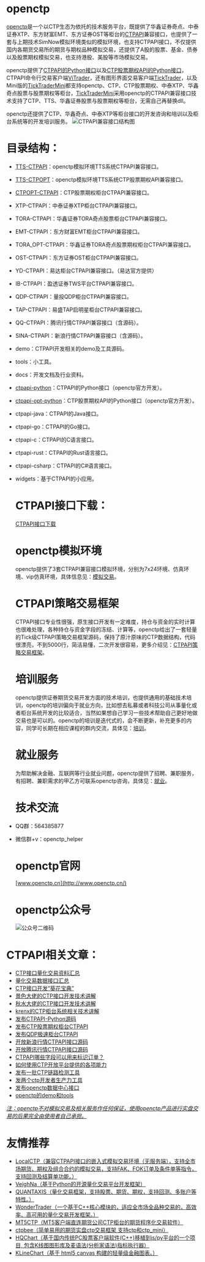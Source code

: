 # **openctp**

[openctp](http://www.openctp.cn)是一个以CTP生态为依托的技术服务平台，既提供了华鑫证券奇点、中泰证券XTP、东方财富EMT、东方证券OST等柜台的[CTPAPI](http://openctp.cn/CTPAPI.html)兼容接口，也提供了一套与上期技术SimNow模拟环境类似的模拟环境，也支持CTPAPI接口，不仅提供国内各期货交易所的期货与期权品种模拟交易，还提供了A股的股票、基金、债券以及股票期权模拟交易，也支持港股、美股等市场模拟交易。

openctp提供了[CTPAPI的Python接口](https://github.com/openctp/openctp-ctp-python)以及[CTP股票期权API的Python接口](https://github.com/openctp/openctp-ctpopt-python)，CTPAPI命令行交易客户端[ViTrader](https://github.com/openctp/openctp/tree/master/widgets/ViTrader)，还有图形界面交易客户端[TickTrader](http://www.openctp.cn/TickTrader.html)，以及Mini版的[TickTraderMini](http://www.openctp.cn/TickTrader.html)都支持openctp、CTP、CTP股票期权、中泰XTP、华鑫奇点股票与股票期权等柜台，[TickTraderMini](http://www.openctp.cn/TickTrader.html)采用openctp的CTPAPI兼容接口技术支持了CTP、TTS、华鑫证券股票与股票期权等柜台，无需自己再替换dll。

openctp还提供了CTP、华鑫奇点、中泰XTP等柜台接口的开发咨询和培训以及柜台系统等的开发培训服务。
![CTPAPI兼容接口结构图](https://github.com/user-attachments/assets/5974ae64-ae18-4f2a-b459-d5f73243037a)

# 目录结构：

- [TTS-CTPAPI](https://github.com/openctp/openctp/tree/master/TTS-CTPAPI)：openctp模拟环境TTS系统CTPAPI兼容接口。
- [TTS-CTPOPT](https://github.com/openctp/openctp/tree/master/TTS-CTPOPT)：openctp模拟环境TTS系统CTP股票期权API兼容接口。
- [CTPOPT-CTPAPI](https://github.com/openctp/openctp/tree/master/CTPOPT-CTPAPI)：CTP股票期权柜台CTPAPI兼容接口。
- XTP-CTPAPI：中泰证券XTP柜台CTPAPI兼容接口。
- TORA-CTPAPI：华鑫证券TORA奇点股票柜台CTPAPI兼容接口。
- EMT-CTPAPI：东方财富EMT柜台CTPAPI兼容接口。
- TORA_OPT-CTPAPI：华鑫证券TORA奇点股票期权柜台CTPAPI兼容接口。
- OST-CTPAPI：东方证券OST柜台CTPAPI兼容接口。
- YD-CTPAPI：易达柜台CTPAPI兼容接口。（易达官方提供）
- IB-CTPAPI：盈透证券TWS平台CTPAPI兼容接口。
- QDP-CTPAPI：量投QDP柜台CTPAPI兼容接口。
- TAP-CTPAPI：易盛TAP启明星柜台CTPAPI兼容接口。
- QQ-CTPAPI：腾讯行情CTPAPI兼容接口（含源码）。
- SINA-CTPAPI：新浪行情CTPAPI兼容接口（含源码）。
- demo：CTPAPI开发相关的demo及工具源码。
- tools：小工具。
- docs：开发文档及行业资料。
- [ctpapi-python](https://github.com/openctp/openctp-ctp-python)：CTPAPI的Python接口（openctp官方开发）。
- [ctpapi-opt-python](https://github.com/openctp/openctp-ctpopt-python)：CTP股票期权API的Python接口（openctp官方开发）。
- ctpapi-java：CTPAPI的Java接口。
- ctpapi-go：CTPAPI的Go接口。
- ctpapi-c：CTPAPI的C语言接口。
- ctpapi-rust：CTPAPI的Rust语言接口。
- ctpapi-csharp：CTPAPI的C#语言接口。
- widgets：基于CTPAPI的小应用。 
  
  # CTPAPI接口下载：
  
  [CTPAPI接口下载](http://www.openctp.cn/CTPAPI.html)
  
  # openctp模拟环境
  
  openctp提供了3套CTPAPI兼容接口模拟环境，分别为7x24环境、仿真环境、vip仿真环境，具体信息见：[模拟交易](http://openctp.cn/Trading.html)。
  
  # CTPAPI策略交易框架
  
  CTPAPI接口专业性很强，原生接口开发有一定难度，持仓与资金的实时计算也很难处理，各种持仓与资金字段的冻结、计算等，openctp给出了一套轻量的Tick级CTPAPI策略交易框架源码，保持了原汁原味的CTP数据结构，代码很漂亮，不到5000行，简洁易懂，二次开发很容易，更多介绍见：[CTPAPI策略交易框架](http://openctp.cn/TTF.html)。
  
  # 培训服务
  
  openctp提供证券期货交易开发方面的技术培训，也提供通用的基础技术培训，openctp的培训偏向于就业方向，比如想去私募或者科技公司从事量化或者柜台系统开发的比较适合，当然如果想自己学习一些技术帮助自己更好地做交易也是可以的。openctp的培训是迭代式的，会不断更新，补充更多的内容，同学可长期在相应课程的群内交流，具体见：[培训](http://openctp.cn/Learning.html)。
  
  # 就业服务
  
  为帮助解决金融、互联网等行业就业问题，openctp提供了招聘、兼职服务，有招聘、兼职需求的甲乙方可联系openctp咨询，具体见：[就业](http://openctp.cn/Jobs.html)。
  
  # 技术交流
- QQ群：564385877
- 微信群+v：openctp_helper
  
  # openctp官网
  
  [www.openctp.cn](http://www.openctp.cn/)
  
  # openctp公众号
  
  ![公众号二维码](https://github.com/user-attachments/assets/36a905db-745f-4df0-b55d-bb3c4c7b6b40)

# CTPAPI相关文章：

- [CTP接口量化交易资料汇总](https://zhuanlan.zhihu.com/p/607325008)
- [量化交易数据接口汇总](https://zhuanlan.zhihu.com/p/681814762)
- [CTP接口开发“葵花宝典”](https://zhuanlan.zhihu.com/p/397359483)
- [景色大佬的CTP接口开发技术讲解](https://www.zhihu.com/column/QuantRoad2019)
- [秋水大佬的CTP接口开发技术讲解](https://link.zhihu.com/?target=https%3A//mp.weixin.qq.com/mp/appmsgalbum%3F__biz%3DMzAxOTQ2ODA3OA%3D%3D%26action%3Dgetalbum%26album_id%3D1501810151681523713%26scene%3D173%26from_msgid%3D2247483738%26from_itemidx%3D1%26count%3D3%26nolastread%3D1%23wechat_redirect)
- [krenx的CTP柜台系统相关技术讲解](https://www.zhihu.com/column/c_1356686503654109184)
- [发布CTPAPI-Python源码](https://zhuanlan.zhihu.com/p/12295276223)
- [发布CTP股票期权柜台CTPAPI](https://zhuanlan.zhihu.com/p/709700501)
- [发布QDP极速柜台CTPAPI](https://zhuanlan.zhihu.com/p/709307501)
- [开放新浪行情CTPAPI接口源码](https://zhuanlan.zhihu.com/p/585724196)
- [开放腾讯行情CTPAPI接口源码](https://zhuanlan.zhihu.com/p/583796057)
- [CTPAPI哪些字段可以用来标识订单？](https://zhuanlan.zhihu.com/p/461809304)
- [如何使用CTP开放平台提供的各项能力](https://zhuanlan.zhihu.com/p/451403422)
- [发布一批CTP链路检测工具](https://zhuanlan.zhihu.com/p/447148174)
- [发两个ctp开发者生产力工具](https://zhuanlan.zhihu.com/p/695782688)
- [发布openctp数据中心接口](https://zhuanlan.zhihu.com/p/1899531333975375926)
- [openctp的demo和tools](https://zhuanlan.zhihu.com/p/708647615)

<u>*注：openctp不对模拟交易及相关服务作任何保证，使用openctp产品进行实盘交易的后果完全由使用者自己承担。*</u>

# 友情推荐

- [LocalCTP（兼容CTPAPI接口的嵌入式模拟交易环境（无服务端），支持全市场期货、期权及组合合约的模拟交易，支持FAK、FOK订单及条件单等指令，支持回测及结算单功能。）](https://github.com/dearleeyoung/LocalCTP)
- [VeighNa（基于Python的开源量化交易平台开发框架）](https://github.com/vnpy/vnpy)
- [QUANTAXIS（量化交易框架，支持股票、期货、期权，支持回测、多账户等特性。）](https://github.com/yutiansut/QUANTAXIS)
- [WonderTrader（一个基于C++核心模块的，适应全市场全品种交易的，高效率、高可用的量化交易开发框架。）](https://github.com/wondertrader/wondertrader)
- [MT5CTP（MT5客户端直连期货公司CTP柜台的期货程序化交易软件）](https://gitee.com/mt5ctp/MT5CTP)
- [ctpbee（简单易用的期货实盘ctp交易框架 支持ctp和ctp_mini）](https://github.com/ctpbee/ctpbee)
- [HQChart（基于国内传统PC股票客户端软件(C++)移植到js/py平台的一个项目, 包含K线图图形库及麦语法(分析家语法)指标执行器）](https://github.com/jones2000/HQChart)
- [KLineChart（基于 html5 canvas 构建的轻量级金融图表。）](https://github.com/klinecharts/KLineChart)
